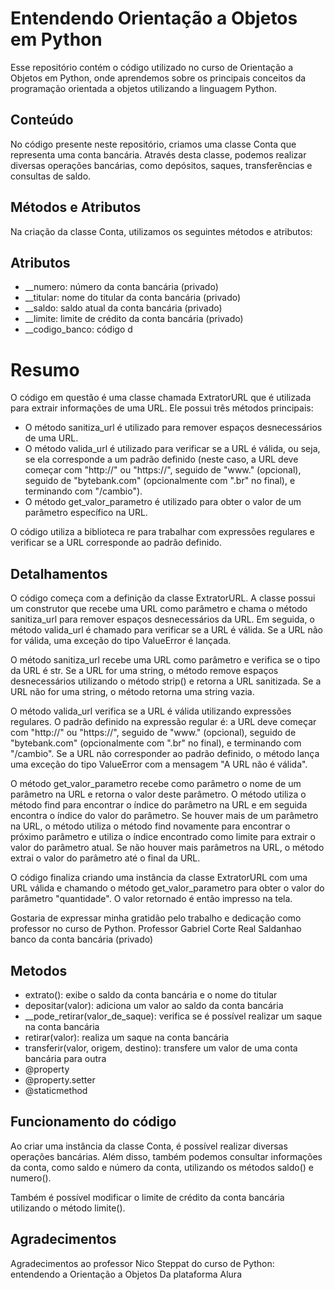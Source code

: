 
# Entendendo Orientação a Objetos em Python

Esse repositório contém o código utilizado no curso de Orientação a Objetos em Python, onde aprendemos sobre os principais conceitos da programação orientada a objetos utilizando a linguagem Python.


## Conteúdo

No código presente neste repositório, criamos uma classe Conta que representa uma conta bancária. Através desta classe, podemos realizar diversas operações bancárias, como depósitos, saques, transferências e consultas de saldo.
## Métodos e Atributos

Na criação da classe Conta, utilizamos os seguintes métodos e atributos:
## Atributos

- __numero: número da conta bancária (privado)
- __titular: nome do titular da conta bancária (privado)
- __saldo: saldo atual da conta bancária (privado)
- __limite: limite de crédito da conta bancária (privado)
- __codigo_banco: código d
# Resumo

O código em questão é uma classe chamada ExtratorURL que é utilizada para extrair informações de uma URL. Ele possui três métodos principais:

- O método sanitiza_url é utilizado para remover espaços desnecessários de uma URL.
- O método valida_url é utilizado para verificar se a URL é válida, ou seja, se ela corresponde a um padrão definido (neste caso, a URL deve começar com "http://" ou "https://", seguido de "www." (opcional), seguido de "bytebank.com" (opcionalmente com ".br" no final), e terminando com "/cambio").
- O método get_valor_parametro é utilizado para obter o valor de um parâmetro específico na URL.

O código utiliza a biblioteca re para trabalhar com expressões regulares e verificar se a URL corresponde ao padrão definido.


## Detalhamentos

O código começa com a definição da classe ExtratorURL. A classe possui um construtor que recebe uma URL como parâmetro e chama o método sanitiza_url para remover espaços desnecessários da URL. Em seguida, o método valida_url é chamado para verificar se a URL é válida. Se a URL não for válida, uma exceção do tipo ValueError é lançada.

O método sanitiza_url recebe uma URL como parâmetro e verifica se o tipo da URL é str. Se a URL for uma string, o método remove espaços desnecessários utilizando o método strip() e retorna a URL sanitizada. Se a URL não for uma string, o método retorna uma string vazia.

O método valida_url verifica se a URL é válida utilizando expressões regulares. O padrão definido na expressão regular é: a URL deve começar com "http://" ou "https://", seguido de "www." (opcional), seguido de "bytebank.com" (opcionalmente com ".br" no final), e terminando com "/cambio". Se a URL não corresponder ao padrão definido, o método lança uma exceção do tipo ValueError com a mensagem "A URL não é válida".

O método get_valor_parametro recebe como parâmetro o nome de um parâmetro na URL e retorna o valor deste parâmetro. O método utiliza o método find para encontrar o índice do parâmetro na URL e em seguida encontra o índice do valor do parâmetro. Se houver mais de um parâmetro na URL, o método utiliza o método find novamente para encontrar o próximo parâmetro e utiliza o índice encontrado como limite para extrair o valor do parâmetro atual. Se não houver mais parâmetros na URL, o método extrai o valor do parâmetro até o final da URL.

O código finaliza criando uma instância da classe ExtratorURL com uma URL válida e chamando o método get_valor_parametro para obter o valor do parâmetro "quantidade". O valor retornado é então impresso na tela.

Gostaria de expressar minha gratidão pelo trabalho e dedicação como professor no curso de Python. Professor Gabriel Corte Real Saldanhao banco da conta bancária (privado)

## Metodos

- extrato(): exibe o saldo da conta bancária e o nome do titular
- depositar(valor): adiciona um valor ao saldo da conta bancária
- __pode_retirar(valor_de_saque): verifica se é possível realizar um saque na conta bancária
- retirar(valor): realiza um saque na conta bancária
- transferir(valor, origem, destino): transfere um valor de uma conta bancária para outra
- @property
- @property.setter
- @staticmethod
## Funcionamento do código

Ao criar uma instância da classe Conta, é possível realizar diversas operações bancárias. Além disso, também podemos consultar informações da conta, como saldo e número da conta, utilizando os métodos saldo() e numero().

Também é possível modificar o limite de crédito da conta bancária utilizando o método limite().
## Agradecimentos

Agradecimentos ao professor Nico Steppat do curso de Python: entendendo a Orientação a Objetos
Da plataforma Alura